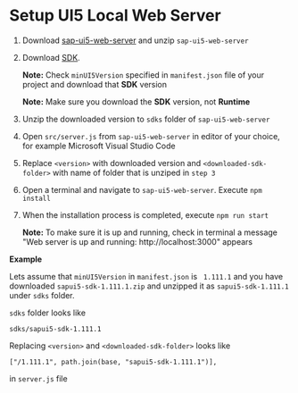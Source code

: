 # Setup UI5 Local Web Server

1. Download [sap-ui5-web-server](https://github.com/SAP/ui5-language-assistant/blob/master/examples/sap-ui5-web-server/sap-ui5-web-server.zip) and unzip `sap-ui5-web-server`
2. Download [SDK](https://tools.hana.ondemand.com/#sapui5).

   **Note:** Check `minUI5Version` specified in `manifest.json` file of your project and download that **SDK** version

   **Note:** Make sure you download the **SDK** version, not **Runtime**

3. Unzip the downloaded version to `sdks` folder of `sap-ui5-web-server`
4. Open `src/server.js` from `sap-ui5-web-server` in editor of your choice, for example Microsoft Visual Studio Code
5. Replace `<version>` with downloaded version and `<downloaded-sdk-folder>` with name of folder that is unziped in `step 3`
6. Open a terminal and navigate to `sap-ui5-web-server`. Execute `npm install`
7. When the installation process is completed, execute `npm run start`

   **Note:** To make sure it is up and running, check in terminal a message "Web server is up and running: http://localhost:3000" appears

**Example**

Lets assume that `minUI5Version` in `manifest.json` is ` 1.111.1` and you have downloaded `sapui5-sdk-1.111.1.zip` and unzipped it as `sapui5-sdk-1.111.1` under `sdks` folder.

`sdks` folder looks like

`sdks/sapui5-sdk-1.111.1`

Replacing `<version>` and `<downloaded-sdk-folder>` looks like

`["/1.111.1", path.join(base, "sapui5-sdk-1.111.1")],`

in `server.js` file
